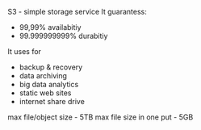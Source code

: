 S3 - simple storage service
It guarantess:
- 99,99% availabitiy
- 99.999999999% durabitiy

It uses for
- backup & recovery
- data archiving
- big data analytics
- static web sites
- internet share drive

max file/object size - 5TB
max file size in one put - 5GB
